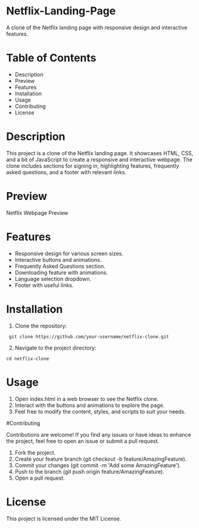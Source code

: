 # Netflix-Landing-Page
A clone of the Netflix landing page with responsive design and interactive features.

# Table of Contents
* Description
* Preview
* Features
* Installation
* Usage
* Contributing
* License

 # Description
  
This project is a clone of the Netflix landing page. It showcases HTML, CSS, and a bit of JavaScript to create a responsive and interactive webpage. The clone includes sections for signing in, highlighting features, frequently asked questions, and a footer with relevant links.

# Preview
Netflix Webpage Preview

# Features
* Responsive design for various screen sizes.
* Interactive buttons and animations.
* Frequently Asked Questions section.
* Downloading feature with animations.
* Language selection dropdown.
* Footer with useful links.

# Installation
1. Clone the repository:

``` git clone https://github.com/your-username/netflix-clone.git```

2. Navigate to the project directory:
   
```cd netflix-clone```

# Usage

1. Open index.html in a web browser to see the Netflix clone.
2. Interact with the buttons and animations to explore the page.
3. Feel free to modify the content, styles, and scripts to suit your needs.

#Contributing

Contributions are welcome! If you find any issues or have ideas to enhance the project, feel free to open an issue or submit a pull request.

1. Fork the project.
2. Create your feature branch (git checkout -b feature/AmazingFeature).
3. Commit your changes (git commit -m 'Add some AmazingFeature').
4. Push to the branch (git push origin feature/AmazingFeature).
5. Open a pull request.

# License
This project is licensed under the MIT License.
